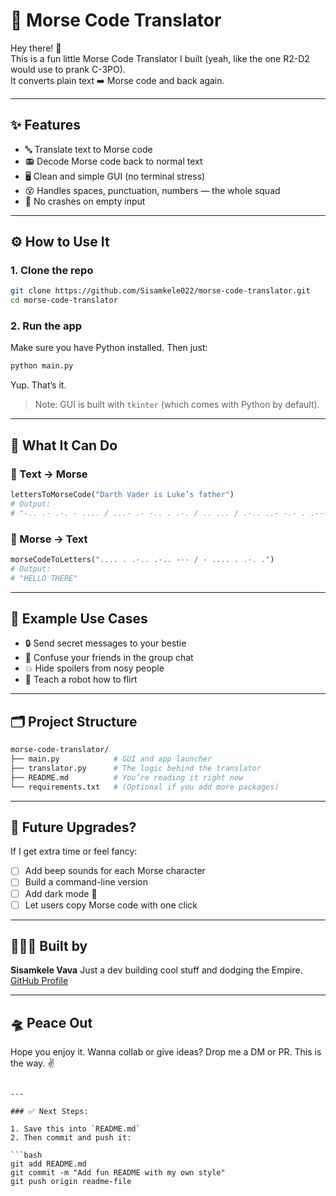 # 🔐 Morse Code Translator

Hey there! 👋  
This is a fun little Morse Code Translator I built (yeah, like the one R2-D2 would use to prank C-3PO).  
It converts plain text ➡️ Morse code and back again.

---

## ✨ Features

- 🔤 Translate text to Morse code
- 📻 Decode Morse code back to normal text
- 🖥️ Clean and simple GUI (no terminal stress)
- 😵 Handles spaces, punctuation, numbers — the whole squad
- 🚫 No crashes on empty input

---

## ⚙️ How to Use It

### 1. Clone the repo

```bash
git clone https://github.com/Sisamkele022/morse-code-translator.git
cd morse-code-translator
````

### 2. Run the app

Make sure you have Python installed. Then just:

```bash
python main.py
```

Yup. That’s it.

> Note: GUI is built with `tkinter` (which comes with Python by default).

---

## 🧠 What It Can Do

### 🧾 Text → Morse

```python
lettersToMorseCode("Darth Vader is Luke’s father")
# Output:
# "-.. .- .-. - .... / ...- .- -.. . .-. / .. ... / .-.. ..- -.- . .----. ... / ..-. .- - .... . .-."
```

### 📡 Morse → Text

```python
morseCodeToLetters(".... . .-.. .-.. --- / - .... . .-. .")
# Output:
# "HELLO THERE"
```

---

## 🧪 Example Use Cases

* 🔒 Send secret messages to your bestie
* 👻 Confuse your friends in the group chat
* 💥 Hide spoilers from nosy people
* 🤖 Teach a robot how to flirt

---

## 🗂️ Project Structure

```bash
morse-code-translator/
├── main.py            # GUI and app launcher
├── translator.py      # The logic behind the translator
├── README.md          # You’re reading it right now
└── requirements.txt   # (Optional if you add more packages)
```

---

## 🚧 Future Upgrades?

If I get extra time or feel fancy:

* [ ] Add beep sounds for each Morse character
* [ ] Build a command-line version
* [ ] Add dark mode 🌚
* [ ] Let users copy Morse code with one click

---

## 🧑🏽‍💻 Built by

**Sisamkele Vava**
Just a dev building cool stuff and dodging the Empire.
[GitHub Profile](https://github.com/Sisamkele022)

---

## 🛸 Peace Out

Hope you enjoy it.
Wanna collab or give ideas? Drop me a DM or PR.
This is the way. ✌️

````

---

### ✅ Next Steps:

1. Save this into `README.md`
2. Then commit and push it:

```bash
git add README.md
git commit -m "Add fun README with my own style"
git push origin readme-file
````
